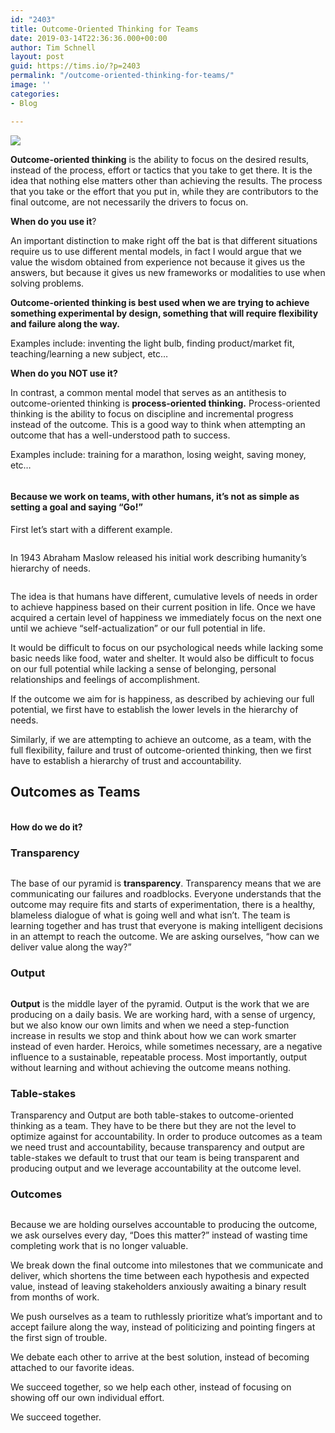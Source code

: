 ```yaml
---
id: "2403"
title: Outcome-Oriented Thinking for Teams
date: 2019-03-14T22:36:36.000+00:00
author: Tim Schnell
layout: post
guid: https://tims.io/?p=2403
permalink: "/outcome-oriented-thinking-for-teams/"
image: ''
categories:
- Blog

---
```

![](/2019/03/Screen-Shot-2019-03-12-at-5.46.03-PM.png)

**Outcome-oriented thinking** is the ability to focus on the desired results, instead of the process, effort or tactics that you take to get there. It is the idea that nothing else matters other than achieving the results. The process that you take or the effort that you put in, while they are contributors to the final outcome, are not necessarily the drivers to focus on.

**When do you use it**?

An important distinction to make right off the bat is that different situations require us to use different mental models, in fact I would argue that we value the wisdom obtained from experience not because it gives us the answers, but because it gives us new frameworks or modalities to use when solving problems.

**Outcome-oriented thinking is best used when we are trying to achieve something experimental by design, something that will require flexibility and failure along the way.**

Examples include: inventing the light bulb, finding product/market fit, teaching/learning a new subject, etc…

**When do you NOT use it?**

In contrast, a common mental model that serves as an antithesis to outcome-oriented thinking is **process-oriented thinking.** Process-oriented thinking is the ability to focus on discipline and incremental progress instead of the outcome. This is a good way to think when attempting an outcome that has a well-understood path to success.

Examples include: training for a marathon, losing weight, saving money, etc…<figure class="wp-block-image">

<img src="https://tims.io/wp-content/uploads/2019/03/Screen-Shot-2019-03-12-at-4.07.33-PM-1024x520.png" alt="" class="wp-image-2404" srcset="https://tims.io/wp-content/uploads/2019/03/Screen-Shot-2019-03-12-at-4.07.33-PM-1024x520.png 1024w, https://tims.io/wp-content/uploads/2019/03/Screen-Shot-2019-03-12-at-4.07.33-PM-300x152.png 300w, https://tims.io/wp-content/uploads/2019/03/Screen-Shot-2019-03-12-at-4.07.33-PM-768x390.png 768w, https://tims.io/wp-content/uploads/2019/03/Screen-Shot-2019-03-12-at-4.07.33-PM-830x421.png 830w, https://tims.io/wp-content/uploads/2019/03/Screen-Shot-2019-03-12-at-4.07.33-PM-230x117.png 230w, https://tims.io/wp-content/uploads/2019/03/Screen-Shot-2019-03-12-at-4.07.33-PM-350x178.png 350w, https://tims.io/wp-content/uploads/2019/03/Screen-Shot-2019-03-12-at-4.07.33-PM-480x244.png 480w" sizes="(max-width: 1024px) 100vw, 1024px" /> </figure>

#### Because we work on teams, with other humans, it’s not as simple as setting a goal and saying “Go!”

First let’s start with a different example. <figure class="wp-block-image">

<img src="https://tims.io/wp-content/uploads/2019/03/Screen-Shot-2019-03-12-at-4.15.28-PM-1024x391.png" alt="" class="wp-image-2406" srcset="https://tims.io/wp-content/uploads/2019/03/Screen-Shot-2019-03-12-at-4.15.28-PM-1024x391.png 1024w, https://tims.io/wp-content/uploads/2019/03/Screen-Shot-2019-03-12-at-4.15.28-PM-300x114.png 300w, https://tims.io/wp-content/uploads/2019/03/Screen-Shot-2019-03-12-at-4.15.28-PM-768x293.png 768w, https://tims.io/wp-content/uploads/2019/03/Screen-Shot-2019-03-12-at-4.15.28-PM-830x317.png 830w, https://tims.io/wp-content/uploads/2019/03/Screen-Shot-2019-03-12-at-4.15.28-PM-230x88.png 230w, https://tims.io/wp-content/uploads/2019/03/Screen-Shot-2019-03-12-at-4.15.28-PM-350x133.png 350w, https://tims.io/wp-content/uploads/2019/03/Screen-Shot-2019-03-12-at-4.15.28-PM-480x183.png 480w, https://tims.io/wp-content/uploads/2019/03/Screen-Shot-2019-03-12-at-4.15.28-PM.png 1180w" sizes="(max-width: 1024px) 100vw, 1024px" /> </figure>

In 1943 Abraham Maslow released his initial work describing humanity’s hierarchy of needs.<figure class="wp-block-image">

<img src="https://tims.io/wp-content/uploads/2019/03/Screen-Shot-2019-03-12-at-4.17.01-PM-1024x558.png" alt="" class="wp-image-2407" srcset="https://tims.io/wp-content/uploads/2019/03/Screen-Shot-2019-03-12-at-4.17.01-PM-1024x558.png 1024w, https://tims.io/wp-content/uploads/2019/03/Screen-Shot-2019-03-12-at-4.17.01-PM-300x163.png 300w, https://tims.io/wp-content/uploads/2019/03/Screen-Shot-2019-03-12-at-4.17.01-PM-768x418.png 768w, https://tims.io/wp-content/uploads/2019/03/Screen-Shot-2019-03-12-at-4.17.01-PM-830x452.png 830w, https://tims.io/wp-content/uploads/2019/03/Screen-Shot-2019-03-12-at-4.17.01-PM-230x125.png 230w, https://tims.io/wp-content/uploads/2019/03/Screen-Shot-2019-03-12-at-4.17.01-PM-350x191.png 350w, https://tims.io/wp-content/uploads/2019/03/Screen-Shot-2019-03-12-at-4.17.01-PM-480x262.png 480w" sizes="(max-width: 1024px) 100vw, 1024px" /> </figure>

The idea is that humans have different, cumulative levels of needs in order to achieve happiness based on their current position in life. Once we have acquired a certain level of happiness we immediately focus on the next one until we achieve “self-actualization” or our full potential in life.

It would be difficult to focus on our psychological needs while lacking some basic needs like food, water and shelter. It would also be difficult to focus on our full potential while lacking a sense of belonging, personal relationships and feelings of accomplishment.

If the outcome we aim for is happiness, as described by achieving our full potential, we first have to establish the lower levels in the hierarchy of needs.

Similarly, if we are attempting to achieve an outcome, as a team, with the full flexibility, failure and trust of outcome-oriented thinking, then we first have to establish a hierarchy of trust and accountability.

## Outcomes as Teams<figure class="wp-block-image">

<img src="https://tims.io/wp-content/uploads/2019/03/Screen-Shot-2019-03-12-at-4.28.29-PM-1024x504.png" alt="" class="wp-image-2409" srcset="https://tims.io/wp-content/uploads/2019/03/Screen-Shot-2019-03-12-at-4.28.29-PM-1024x504.png 1024w, https://tims.io/wp-content/uploads/2019/03/Screen-Shot-2019-03-12-at-4.28.29-PM-300x148.png 300w, https://tims.io/wp-content/uploads/2019/03/Screen-Shot-2019-03-12-at-4.28.29-PM-768x378.png 768w, https://tims.io/wp-content/uploads/2019/03/Screen-Shot-2019-03-12-at-4.28.29-PM-830x409.png 830w, https://tims.io/wp-content/uploads/2019/03/Screen-Shot-2019-03-12-at-4.28.29-PM-230x113.png 230w, https://tims.io/wp-content/uploads/2019/03/Screen-Shot-2019-03-12-at-4.28.29-PM-350x172.png 350w, https://tims.io/wp-content/uploads/2019/03/Screen-Shot-2019-03-12-at-4.28.29-PM-480x236.png 480w" sizes="(max-width: 1024px) 100vw, 1024px" /> </figure>

**How do we do it?**

### Transparency<figure class="wp-block-image">

<img src="https://tims.io/wp-content/uploads/2019/03/Screen-Shot-2019-03-12-at-4.51.33-PM-1024x493.png" alt="" class="wp-image-2410" srcset="https://tims.io/wp-content/uploads/2019/03/Screen-Shot-2019-03-12-at-4.51.33-PM-1024x493.png 1024w, https://tims.io/wp-content/uploads/2019/03/Screen-Shot-2019-03-12-at-4.51.33-PM-300x144.png 300w, https://tims.io/wp-content/uploads/2019/03/Screen-Shot-2019-03-12-at-4.51.33-PM-768x369.png 768w, https://tims.io/wp-content/uploads/2019/03/Screen-Shot-2019-03-12-at-4.51.33-PM-830x399.png 830w, https://tims.io/wp-content/uploads/2019/03/Screen-Shot-2019-03-12-at-4.51.33-PM-230x111.png 230w, https://tims.io/wp-content/uploads/2019/03/Screen-Shot-2019-03-12-at-4.51.33-PM-350x168.png 350w, https://tims.io/wp-content/uploads/2019/03/Screen-Shot-2019-03-12-at-4.51.33-PM-480x231.png 480w" sizes="(max-width: 1024px) 100vw, 1024px" /> </figure>

The base of our pyramid is **transparency**. Transparency means that we are communicating our failures and roadblocks. Everyone understands that the outcome may require fits and starts of experimentation, there is a healthy, blameless dialogue of what is going well and what isn’t. The team is learning together and has trust that everyone is making intelligent decisions in an attempt to reach the outcome. We are asking ourselves, “how can we deliver value along the way?”

### Output<figure class="wp-block-image">

<img src="https://tims.io/wp-content/uploads/2019/03/Screen-Shot-2019-03-12-at-5.03.27-PM-1024x498.png" alt="" class="wp-image-2411" srcset="https://tims.io/wp-content/uploads/2019/03/Screen-Shot-2019-03-12-at-5.03.27-PM-1024x498.png 1024w, https://tims.io/wp-content/uploads/2019/03/Screen-Shot-2019-03-12-at-5.03.27-PM-300x146.png 300w, https://tims.io/wp-content/uploads/2019/03/Screen-Shot-2019-03-12-at-5.03.27-PM-768x374.png 768w, https://tims.io/wp-content/uploads/2019/03/Screen-Shot-2019-03-12-at-5.03.27-PM-830x404.png 830w, https://tims.io/wp-content/uploads/2019/03/Screen-Shot-2019-03-12-at-5.03.27-PM-230x112.png 230w, https://tims.io/wp-content/uploads/2019/03/Screen-Shot-2019-03-12-at-5.03.27-PM-350x170.png 350w, https://tims.io/wp-content/uploads/2019/03/Screen-Shot-2019-03-12-at-5.03.27-PM-480x234.png 480w" sizes="(max-width: 1024px) 100vw, 1024px" /> </figure>

**Output** is the middle layer of the pyramid. Output is the work that we are producing on a daily basis. We are working hard, with a sense of urgency, but we also know our own limits and when we need a step-function increase in results we stop and think about how we can work smarter instead of even harder. Heroics, while sometimes necessary, are a negative influence to a sustainable, repeatable process. Most importantly, output without learning and without achieving the outcome means nothing.

### Table-stakes

Transparency and Output are both table-stakes to outcome-oriented thinking as a team. They have to be there but they are not the level to optimize against for accountability. In order to produce outcomes as a team we need trust and accountability, because transparency and output are table-stakes we default to trust that our team is being transparent and producing output and we leverage accountability at the outcome level.

### Outcomes<figure class="wp-block-image">

<img src="https://tims.io/wp-content/uploads/2019/03/Screen-Shot-2019-03-12-at-5.20.38-PM-1024x494.png" alt="" class="wp-image-2412" srcset="https://tims.io/wp-content/uploads/2019/03/Screen-Shot-2019-03-12-at-5.20.38-PM-1024x494.png 1024w, https://tims.io/wp-content/uploads/2019/03/Screen-Shot-2019-03-12-at-5.20.38-PM-300x145.png 300w, https://tims.io/wp-content/uploads/2019/03/Screen-Shot-2019-03-12-at-5.20.38-PM-768x370.png 768w, https://tims.io/wp-content/uploads/2019/03/Screen-Shot-2019-03-12-at-5.20.38-PM-830x400.png 830w, https://tims.io/wp-content/uploads/2019/03/Screen-Shot-2019-03-12-at-5.20.38-PM-230x111.png 230w, https://tims.io/wp-content/uploads/2019/03/Screen-Shot-2019-03-12-at-5.20.38-PM-350x169.png 350w, https://tims.io/wp-content/uploads/2019/03/Screen-Shot-2019-03-12-at-5.20.38-PM-480x231.png 480w" sizes="(max-width: 1024px) 100vw, 1024px" /> </figure>

Because we are holding ourselves accountable to producing the outcome, we ask ourselves every day, “Does this matter?” instead of wasting time completing work that is no longer valuable.

We break down the final outcome into milestones that we communicate and deliver, which shortens the time between each hypothesis and expected value, instead of leaving stakeholders anxiously awaiting a binary result from months of work.

We push ourselves as a team to ruthlessly prioritize what’s important and to accept failure along the way, instead of politicizing and pointing fingers at the first sign of trouble.

We debate each other to arrive at the best solution, instead of becoming attached to our favorite ideas.

We succeed together, so we help each other, instead of focusing on showing off our own individual effort.

We succeed together.
